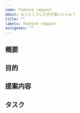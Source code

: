 ```yaml
---
name: Feature request
about: もっとこうした方が良いじゃん？
title: ""
labels: feature request
assignees: ""
---
```


## 概要

## 目的

## 提案内容

## タスク
